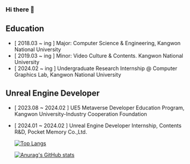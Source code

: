 ### Hi there 👋

<!--
**liebenholz/liebenholz** is a ✨ _special_ ✨ repository because its `README.md` (this file) appears on your GitHub profile.

Here are some ideas to get you started:

- 🔭 I’m currently working on ...
- 🌱 I’m currently learning ...
- 👯 I’m looking to collaborate on ...
- 🤔 I’m looking for help with ...
- 💬 Ask me about ...
- 📫 How to reach me: ...
- 😄 Pronouns: ...
- ⚡ Fun fact: ...
-->
## Education
- [ 2018.03 ~ ing ] Major: Computer Science & Engineering, Kangwon National University
- [ 2019.03 ~ ing ] Minor: Video Culture & Contents. Kangwon National University
- [ 2024.02 ~ ing ] Undergraduate Research Internship @ Computer Graphics Lab, Kangwon National University

## Unreal Engine Developer
- [ 2023.08 ~ 2024.02 ] UE5 Metaverse Developer Education Program, Kangwon University-Industry Cooperation Foundation 
- [ 2024.01 ~ 2024.02 ] Unreal Engine Developer Internship, Contents R&D, Pocket Memory Co.,Ltd.

  [![Top Langs](https://github-readme-stats.vercel.app/api/top-langs/?username=liebenholz)](https://github.com/anuraghazra/github-readme-stats)

  [![Anurag's GitHub stats](https://github-readme-stats.vercel.app/api?username=liebenholz)](https://github.com/anuraghazra/github-readme-stats)
